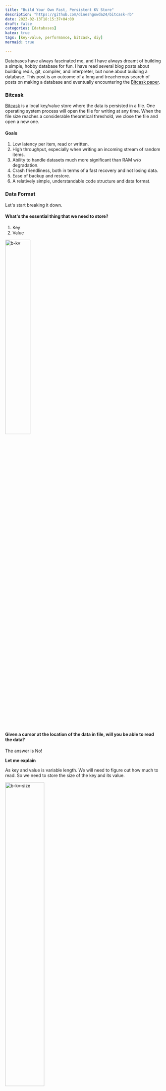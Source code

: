 ```yaml
---
title: "Build Your Own Fast, Persistent KV Store"
description: "https://github.com/dineshgowda24/bitcask-rb"
date: 2023-02-13T18:15:37+04:00
draft: false
categories: [databases]
katex: true
tags: [key-value, performance, bitcask, diy]
mermaid: true

---
```


Databases have always fascinated me, and I have always dreamt of building a simple, hobby database for fun.
I have read several blog posts about building redis, git, compiler, and interpreter, but none about building a database. This post is an outcome of a long and treacherous search of posts on making a database and eventually encountering the [Bitcask paper](https://riak.com/assets/bitcask-intro.pdf).

### Bitcask

[Bitcask](https://riak.com/assets/bitcask-intro.pdf) is a local key/value store where the data is persisted in a file. One operating system process will open the file for writing at any time. When the file size reaches a considerable theoretical threshold, we close the file and open a new one.

#### Goals

1. Low latency per item, read or written.
2. High throughput, especially when writing an incoming stream of random items.
3. Ability to handle datasets much more significant than RAM w/o degradation.
4. Crash friendliness, both in terms of a fast recovery and not losing data.
5. Ease of backup and restore.
6. A relatively simple, understandable code structure and data format.

### Data Format

Let's start breaking it down. 

#### What's the essential thing that we need to store?

1. Key
2. Value

<img src="images/bitcask-db-kv.svg" width= "40%" style="border:none;" alt="b-kv"/>

#### Given a cursor at the location of the data in file, will you be able to read the data?

The answer is No!

**Let me explain**

As key and value is variable length. We will need to figure out how much to read. So we need to store the size of the key and its value.

<img src="images/bitcask-db-kv-size.svg"  width= "50%" style="border:none;" alt="b-kv-size"/>

Now that we have the key and value size written in the file. Given a file cursor pointing to the location of the data. We know the first 8 bytes represent key and value size. Once we read that, we see the size of the actual key and the value to be read.

#### Storing primitive data types

Although our kv database is MVP-ready. Suppose we want to store data types like integer, float and string. Once the data is written in the file, the data type is lost, and everything will be treated as a string, as we are not storing any information.

To preserve type information, let's store two more fields, `keytype` and `valuetype`, representing the type of data stored.

<img src="images/bitcask-db-kv-size-type.svg" width= "60%" style="border:none;" alt="b-kv-size-type"/>

#### Auditing & Security

For auditing and security, bitcask suggests storing 32-bit EPOC timestamp and [CRC(Cyclic Redundancy Check)](https://en.wikipedia.org/wiki/Cyclic_redundancy_check), respectively. These values are generated when data is written to the file.

The final data format would look like something below. We would store 20 bytes of additional data for every key and value.

- 1st 4 bytes are a 32-bit integer representing CRC.
- The following 4 bytes are a 32-bit integer representing EPOC timestamp.
- The following 8 bytes are two 32-bit integers representing `keysize` and `valuesize`.
- The next 4 bytes are two 16-bit integers representing `keytype` and `valuetype`.
- The remaining bytes are our key and value. 

<img src="images/bitcask-db.svg" width= "80%" style="border:none;" alt="Data Format"/>

### Number System

Computers represent data in sets of binary digits. The representation comprises bits grouped into more extensive collections, such as bytes. The first 24 bytes are unsigned integers if you notice our data format. By default, when integers are written to a file, they are not stored in binary.

**Let me explain**

Suppose we run the below code. What would be the size of the data written in the file?

```ruby
File.open('sample.txt', 'w') do |file|
    [1, 12, 123, 1234, 12345, 123456, 1234567, 12345678].each do |num|
        file.write(num)
    end
end
```

It's **36** bytes because, by default, they are written as strings where each character is 1 byte. 

$${\textsf{ 1 + 2 + 3 + 4 + 5 + 6 + 7 + 8 = 36 bytes}}$$

But this could be more efficient. In our data format, we discussed that for any key and value, we would be storing 20 bytes of metadata. So we cannot keep them as strings, as it would result in a variable length field. The solution is to encode it and store it in binary format.

If we encoded them as 4-byte integers and stored them in binary format. The size of the file would **32** bytes.

$${\textsf{ 4 * 8 = 32 bytes}}$$

### Largest Key & Value Size

The largest `key` or `value` stored in file is a function of the type of integer of `keysize` or `valuesize` respectively.

$${\large{\mathsf{\max_{\substack{\mathsf{1<x<2^{x}-1}}} f(x)}}}  \textsf{where x is the size of an integer in bits}$$

As our `keysize` or `valuesize` are 4 bytes(32 bits) unsigned integers. The largest value of key or value that we can store is 

$${{\mathsf{ 2^{32-1}} = \textsf{4294967296 bytes =  4.2 GB}}}$$

### Stiching Everything

Let's create a `Serializer` module which encapsulates serialization and deserialization logic. We need to encode our data into a binary sequence. Ruby has [Array.pack](https://apidock.com/ruby/Array/pack), which packs the data into a binary sequence according to a directive. Directives inform how data should be encoded in a binary sequence. Below is the list of directives we will be using.

1. **L<** : 32-bit unsigned integer, little endian (uint32_t)
2. **S<** : 16-bit unsigned integer, little endian (uint16_t)
3. **q<** : 64-bit signed integer, little endian (int64_t)
4. **E**  : double-precision, little-endian

All of our directives have little-endian byte order. This does not have any performance benefit. You can encode them in big-endian order as well. We specify the endianness to ensure our database file is cross-platform compatible.

```ruby {linenos=table, title="serializer.rb"}
module Bitcask
  module Serializer

    HEADER_FORMAT = 'L<L<L<S<S<'
    HEADER_SIZE = 16

    CRC32_FORMAT = 'L<'
    CRC32_SIZE = 4

    DATA_TYPE = {
      Integer: 1,
      Float: 2,
      String: 3
    }.freeze

    DATA_TYPE_LOOK_UP = {
      DATA_TYPE[:Integer] => :Integer,
      DATA_TYPE[:Float] => :Float,
      DATA_TYPE[:String] => :String
    }.freeze

    DATA_TYPE_DIRECTIVE = {
      DATA_TYPE[:Integer] => 'q<',
      DATA_TYPE[:Float] => 'E'
    }.freeze

  end
end
```

#### Serialize & Deserialize

1. `serialize` serializes the data to our data format. It identifies the type of data, generates a header and computes crc. It returns the length of the data and the binary encoded data.
2. `deserialize` does the opposite of `serialize`. It validates crc, decodes the binary encoded data and returns epoc, key and value.

```ruby {linenos=table,linenostart=27,title="serializer.rb"}
module Bitcask
  module Serializer

    def serialize(epoc:, key:, value:)
      key_type = type(key)
      value_type = type(value)

      key_bytes = pack(key, key_type)
      value_bytes = pack(value, value_type)

      header = serialize_header(epoc: epoc, keysz: key_bytes.length, key_type: key_type, value_type: value_type,
                                valuesz: value_bytes.length)
      data = key_bytes + value_bytes

      [crc32_header_offset + data.length, crc32(header + data) + header + data]
    end

    def deserialize(data)
      return 0, '', '' unless crc32_valid?(desearlize_crc32(data[..crc32_offset - 1]), data[crc32_offset..])

      epoc, keysz, valuesz, key_type, value_type = deserialize_header(data[crc32_offset..crc32_header_offset - 1])
      key_bytes = data[crc32_header_offset..crc32_header_offset + keysz - 1]
      value_bytes = data[crc32_header_offset + keysz..]

      [epoc, unpack(key_bytes, key_type), unpack(value_bytes, value_type)]
    end

    def serialize_header(epoc:, key_type:, keysz:, value_type:, valuesz:)
      [epoc, keysz, valuesz, DATA_TYPE[key_type], DATA_TYPE[value_type]].pack(HEADER_FORMAT)
    end

    def deserialize_header(header_data)
      header = header_data.unpack(HEADER_FORMAT)

      [header[0], header[1], header[2], DATA_TYPE_LOOK_UP[header[3]], DATA_TYPE_LOOK_UP[header[4]]]
    end

  end
end 
```

Below are a few helper functions used for packing, unpacking and generating crc.

```ruby {linenos=table,linenostart=66,title="serializer.rb"}
module Bitcask
  module Serializer

    def crc32_offset
      CRC32_SIZE
    end

    def header_offset
      HEADER_SIZE
    end

    def crc32_header_offset
      crc32_offset + header_offset
    end

    def crc32(data_bytes)
      [Zlib.crc32(data_bytes)].pack(CRC32_FORMAT)
    end

    def desearlize_crc32(crc)
      crc.unpack1(CRC32_FORMAT)
    end

    def crc32_valid?(digest, data_bytes)
      digest == Zlib.crc32(data_bytes)
    end

    def pack(attribute, attribute_type)
      case attribute_type
      when :Integer, :Float
        [attribute].pack(directive(attribute_type))
      when :String
        attribute.encode('utf-8')
      else
        raise StandardError, 'Invalid attribute_type for pack'
      end
    end

    def unpack(attribute, attribute_type)
      case attribute_type
      when :Integer, :Float
        attribute.unpack1(directive(attribute_type))
      when :String
        attribute
      else
        raise StandardError, 'Invalid attribute_type for unpack'
      end
    end

    private

    def directive(attribute_type)
      DATA_TYPE_DIRECTIVE[DATA_TYPE[attribute_type]]
    end

    def type(attribute)
      attribute.class.to_s.to_sym
    end

  end
end
```

#### DiskStore

Finally, let us create a class called `DiskStore`, our persistent key-value store. It has the following methods.

1. **Get** : Returns value for a given key from the store.

{{<mermaid>}}
flowchart LR;
    A([get]) --> C{key in <br/> look_up table?}
    C -->|yes| D(seek to <br/> data loc in file)
    D --> F(read <br/> log_size bytes)
    F --> G{crc valid?}
    G --> |no| E
    G --> |yes| H(deserialize)
    H --> J(return value)
    C -->|no| E(return <br/> empty string)
{{</mermaid>}}

2. **Put** : Write key-value into the store.

{{<mermaid>}}
flowchart LR;
    A([put]) --> B(generate epoc)
    B --> C(serialize data)
    C --> G(add to key_dir)
    G --> D(write to file)
    D --> E(incr write_pos </br> by data size)
    E --> F(return)
{{</mermaid>}}

```ruby {title="disk_store.rb"}
module Bitcask
  class DiskStore

    include Serializer

    def initialize(db_file = 'bitcask.db')
      @db_fh = File.open(db_file, 'a+b')
      @write_pos = 0
      @key_dir = {}
    end

    def get(key)
      key_struct = @key_dir[key]
      return '' if key_struct.nil?

      @db_fh.seek(key_struct[:write_pos])
      epoc, key, value = deserialize(@db_fh.read(key_struct[:log_size]))

      value
    end

    def put(key, value)
      log_size, data = serialize(epoc: Time.now.to_i, key: key, value: value)

      @key_dir[key] = key_struct(@write_pos, log_size, key)
      persist(data)
      incr_write_pos(log_size)

      nil
    end

    def flush
      @db_fh.flush
    end

    private

    def persist(data)
      @db_fh.write(data)
      @db_fh.flush
    end

    def incr_write_pos(pos)
      @write_pos += pos
    end

    def key_struct(write_pos, log_size, key)
      { write_pos: write_pos, log_size: log_size, key: key }
    end

  end
end
```

### Closing thoughts

To avoid overloading you folks with too much data, I have left out a few things from the article. The next improvement that you should be thinking about is **How to initialize the DiskStore with a pre-existing data file?**

You can implement it in the language of your choice. If you are blocked anywhere, check out the complete working code at **https://github.com/dineshgowda24/bitcask-rb**. It has implementations for initializing the `DiskStore` with a pre-existing data file and benchmarks if you are interested in any of those.

*Happy implementing your own KV store!*
